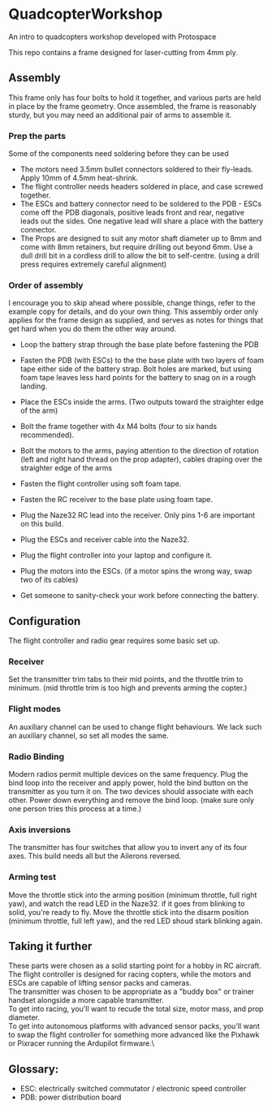 # QuadcopterWorkshop
An intro to quadcopters workshop developed with Protospace


This repo contains a frame designed for laser-cutting from 4mm ply.

## Assembly
This frame only has four bolts to hold it together, and various parts are held in place by the frame geometry.
Once assembled, the frame is reasonably sturdy, but you may need an additional pair of arms to assemble it.

### Prep the parts
Some of the components need soldering before they can be used
* The motors need 3.5mm bullet connectors soldered to their fly-leads. Apply 10mm of 4.5mm heat-shrink.
* The flight controller needs headers soldered in place, and case screwed together.
* The ESCs and battery connector need to be soldered to the PDB - ESCs come off the PDB diagonals, positive leads front and rear, negative leads out the sides. One negative lead will share a place with the battery connector.
* The Props are designed to suit any motor shaft diameter up to 8mm and come with 8mm retainers, but require drilling out beyond 6mm.  Use a dull drill bit in a cordless drill to allow the bit to self-centre. (using a drill press requires extremely careful alignment)

### Order of assembly
I encourage you to skip ahead where possible, change things, refer to the example copy for details, and do your own thing.
This assembly order only applies for the frame design as supplied, and serves as notes for things that get hard when you do them the other way around.

* Loop the battery strap through the base plate before fastening the PDB
* Fasten the PDB (with ESCs) to the the base plate with two layers of foam tape either side of the battery strap.
  Bolt holes are marked, but using foam tape leaves less hard points for the battery to snag on in a rough landing.

* Place the ESCs inside the arms. (Two outputs toward the straighter edge of the arm)
* Bolt the frame together with 4x M4 bolts (four to six hands recommended).

* Bolt the motors to the arms, paying attention to the direction of rotation (left and right hand thread on the prop adapter), cables draping over the straighter edge of the arms

* Fasten the flight controller using soft foam tape.
* Fasten the RC receiver to the base plate using foam tape.

* Plug the Naze32 RC lead into the receiver. Only pins 1-6 are important on this build.
* Plug the ESCs and receiver cable into the Naze32.
* Plug the flight controller into your laptop and configure it.
* Plug the motors into the ESCs. (if a motor spins the wrong way, swap two of its cables)
* Get someone to sanity-check your work before connecting the battery.

## Configuration
The flight controller and radio gear requires some basic set up.
### Receiver
Set the transmitter trim tabs to their mid points, and the throttle trim to minimum. (mid throttle trim is too high and prevents arming the copter.)
### Flight modes
An auxiliary channel can be used to change flight behaviours. We lack such an auxiliary channel, so set all modes the same.
### Radio Binding
Modern radios permit multiple devices on the same frequency.  Plug the bind loop into the receiver and apply power, hold the bind button on the transmitter as you turn it on. The two devices should associate with each other. Power down everything and remove the bind loop. (make sure only one person tries this process at a time.)
### Axis inversions
The transmitter has four switches that allow you to invert any of its four axes. This build needs all but the Ailerons reversed.
### Arming test
Move the throttle stick into the arming position (minimum throttle, full right yaw), and watch the read LED in the Naze32. if it goes from blinking to solid, you're ready to fly.
Move the throttle stick into the disarm position (minimum throttle, full left yaw), and the red LED shoud stark blinking again.

## Taking it further
These parts were chosen as a solid starting point for a hobby in RC aircraft.\
The flight controller is designed for racing copters, while the motors and ESCs are capable of lifting sensor packs and cameras.\
The transmitter was chosen to be appropriate as a "buddy box" or trainer handset alongside a more capable transmitter.\
To get into racing, you'll want to recude the total size, motor mass, and prop diameter.\
To get into autonomous platforms with advanced sensor packs, you'll want to swap the flight controller for something more advanced like the Pixhawk or Pixracer running the Ardupilot firmware.\

## Glossary:
* ESC: electrically switched commutator / electronic speed controller
* PDB: power distribution board



